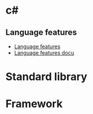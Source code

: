 # c#

## Language features
* [Language features](https://github.com/dotnet/roslyn/blob/master/docs/Language%20Feature%20Status.md)
* [Language features docu](https://docs.microsoft.com/de-de/dotnet/csharp/whats-new/)

# Standard library

# Framework
